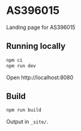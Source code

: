 # AS396015

Landing page for AS396015

## Running locally

```bash
npm ci
npm run dev
```

Open http://localhost:8080

## Build

```bash
npm run build
```

Output in `_site/`.
